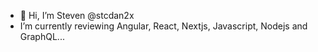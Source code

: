 - 👋 Hi, I’m Steven @stcdan2x
- I’m currently reviewing Angular, React, Nextjs, Javascript, Nodejs and GraphQL...

<!---
stcdan2x/stcdan2x is a ✨ special ✨ repository because its `README.md` (this file) appears on your GitHub profile.
You can click the Preview link to take a look at your changes.
--->
